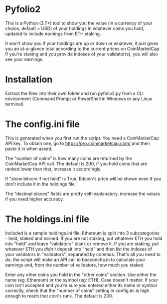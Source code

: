 
Pyfolio2
===================
This is a Python (3.7+) tool to show you the value (in a currency of your choice, default = USD) of 
your holdings in whatever coins you hold, updated to include earnings from ETH staking.

It won't show you if your holdings are up or down or whatever, it just gives you an at-a-glance total
according to the current prices on CoinMarketCap. If you're staking and you provide indexes of your 
validator(s), you will also see your earnings.

Installation
============
Extract the files into their own folder and run pyfolio2.py from a CLI environment (Command Prompt or 
PowerShell in Windows or any Linux terminal).

The config.ini file
===================
This is generated when you first run the script. You need a CoinMarketCap API key. To obtain one, go to 
https://pro.coinmarketcap.com/ and then paste it in when asked. 

The "number of coins" is how many coins are returned by the CoinMarketCap API call. The default is 200, 
if you hold coins that are ranked lower than that, increase it accordingly.

If "show bitcoin if not held" is True, Bitcoin's price will be shown even if you don't include it in the
holdings file.

The "decimal places" fields are pretty self-explanatory, increase the values if you need higher accuracy.

The holdings.ini file
=====================
Included is a sample holdings.ini file. Ethereum is split into 3 subcategories - held, staked and earned. 
If you are not staking, put whatever ETH you hold into "held" and leave "validators" blank or remove it. 
If you are staking, put whatever ETH you *didn't* deposit into "held" and then list the indexes of your 
validators in "validators", separated by commas. That's all you need to do, the script will make an API 
call to beaconcha.in to calculate your earnings and, from the number of validators, how much you staked.

Enter any other coins you hold in the "other coins" section. Use either the name (eg: Ethereum) or the 
symbol (eg: ETH). Case doesn't matter. If your coin isn't accepted and you're sure you entered either its
name or symbol correctly, check that the "number of coins" setting in config.ini is high enough to reach
that coin's rank. The default is 200.
